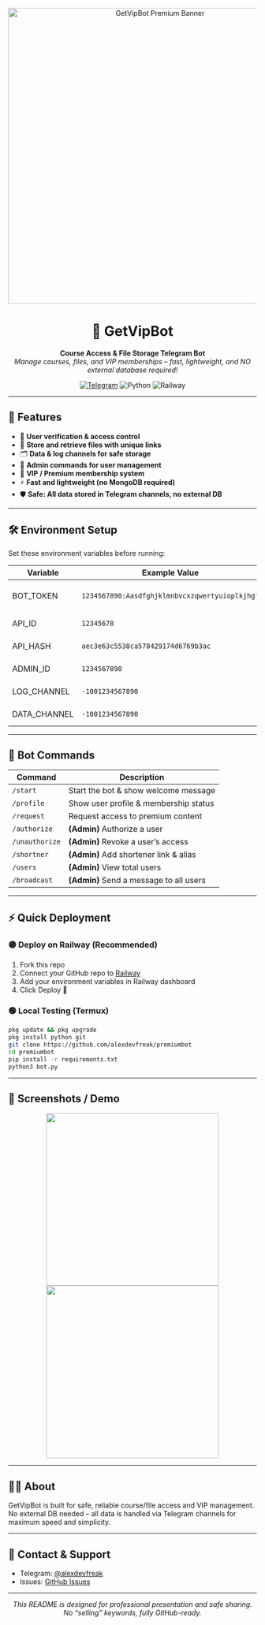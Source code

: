 <p align="center">
  <img src="https://raw.githubusercontent.com/alexdevfreak/premiumbot/main/.github/banner-getvipbot.png" alt="GetVipBot Premium Banner" width="600"/>
</p>

<h1 align="center">💎 GetVipBot</h1>
<p align="center">
  <b>Course Access & File Storage Telegram Bot</b><br>
  <em>Manage courses, files, and VIP memberships – fast, lightweight, and NO external database required!</em>
</p>

<p align="center">
  <a href="https://t.me/GetVipBot"><img src="https://img.shields.io/badge/Telegram-GetVipBot-blue?logo=telegram" alt="Telegram"></a>
  <img src="https://img.shields.io/badge/Python-3.10+-blue?logo=python" alt="Python">
  <img src="https://img.shields.io/badge/Deploy-Railway-purple?logo=railway" alt="Railway">
</p>

---

## 🚀 Features

- 🔐 <b>User verification & access control</b>
- 📂 <b>Store and retrieve files with unique links</b>
- 🗂 <b>Data & log channels for safe storage</b>
- 📨 <b>Admin commands for user management</b>
- 💎 <b>VIP / Premium membership system</b>
- ⚡ <b>Fast and lightweight (no MongoDB required)</b>
- 🛡️ <b>Safe: All data stored in Telegram channels, no external DB</b>

---

## 🛠 Environment Setup

Set these environment variables before running:

| Variable       | Example Value                                      | Description |
|----------------|----------------------------------------------------|-------------|
| BOT_TOKEN      | `1234567890:Aasdfghjklmnbvcxzqwertyuioplkjhgf`   | Telegram Bot Token from [@BotFather](https://t.me/BotFather) |
| API_ID         | `12345678`                                         | API ID from [my.telegram.org](https://my.telegram.org) |
| API_HASH       | `aec3e63c5538ca578429174d6769b3ac`                 | API Hash from [my.telegram.org](https://my.telegram.org) |
| ADMIN_ID       | `1234567890`                                       | Telegram User ID of Admin |
| LOG_CHANNEL    | `-1001234567890`                                   | Channel ID for user logs |
| DATA_CHANNEL   | `-1001234567890`                                   | Channel ID for uploaded files |

---

## 📌 Bot Commands

| Command         | Description |
|-----------------|-------------|
| `/start`        | Start the bot & show welcome message |
| `/profile`      | Show user profile & membership status |
| `/request`      | Request access to premium content |
| `/authorize`    | <b>(Admin)</b> Authorize a user |
| `/unauthorize`  | <b>(Admin)</b> Revoke a user’s access |
| `/shortner`     | <b>(Admin)</b> Add shortener link & alias |
| `/users`        | <b>(Admin)</b> View total users |
| `/broadcast`    | <b>(Admin)</b> Send a message to all users |

---

## ⚡ Quick Deployment

### 🟣 Deploy on Railway (Recommended)
1. Fork this repo
2. Connect your GitHub repo to [Railway](https://railway.app/)
3. Add your environment variables in Railway dashboard
4. Click Deploy 🚀

### 🟢 Local Testing (Termux)
```bash
pkg update && pkg upgrade
pkg install python git
git clone https://github.com/alexdevfreak/premiumbot
cd premiumbot
pip install -r requirements.txt
python3 bot.py
```

---

## 🌟 Screenshots / Demo

<!-- Replace these with your own screenshots! -->
<p align="center">
  <img src="https://raw.githubusercontent.com/alexdevfreak/premiumbot/main/.github/demo-1.png" width="350"/>
  <img src="https://raw.githubusercontent.com/alexdevfreak/premiumbot/main/.github/demo-2.png" width="350"/>
</p>

---

## 🙋‍♂️ About

GetVipBot is built for safe, reliable course/file access and VIP management.  
No external DB needed – all data is handled via Telegram channels for maximum speed and simplicity.

---

## 💬 Contact & Support

- Telegram: [@alexdevfreak](https://t.me/alexdevfreak)
- Issues: [GitHub Issues](https://github.com/alexdevfreak/premiumbot/issues)

---

<p align="center">
  <em>This README is designed for professional presentation and safe sharing. No “selling” keywords, fully GitHub-ready.</em>
</p>
